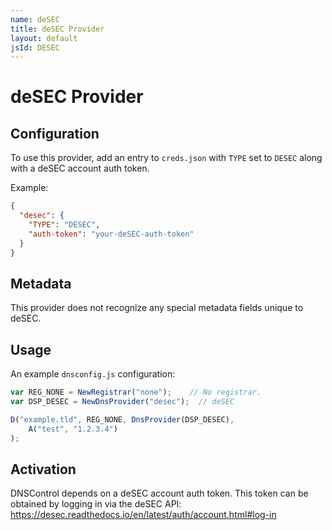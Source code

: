 ```yaml
---
name: deSEC
title: deSEC Provider
layout: default
jsId: DESEC
---
```

# deSEC Provider
## Configuration

To use this provider, add an entry to `creds.json` with `TYPE` set to `DESEC`
along with a deSEC account auth token.

Example:

```json
{
  "desec": {
    "TYPE": "DESEC",
    "auth-token": "your-deSEC-auth-token"
  }
}
```

## Metadata
This provider does not recognize any special metadata fields unique to deSEC.

## Usage
An example `dnsconfig.js` configuration:

```js
var REG_NONE = NewRegistrar("none");    // No registrar.
var DSP_DESEC = NewDnsProvider("desec");  // deSEC

D("example.tld", REG_NONE, DnsProvider(DSP_DESEC),
    A("test", "1.2.3.4")
);
```

## Activation
DNSControl depends on a deSEC account auth token.
This token can be obtained by logging in via the deSEC API: https://desec.readthedocs.io/en/latest/auth/account.html#log-in
